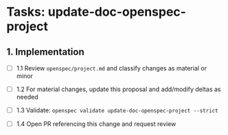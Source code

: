 # Tasks: update-doc-openspec-project

## 1. Implementation

- [ ] 1.1 Review `openspec/project.md` and classify changes as material or minor

- [ ] 1.2 For material changes, update this proposal and add/modify deltas as needed

- [ ] 1.3 Validate: `openspec validate update-doc-openspec-project --strict`

- [ ] 1.4 Open PR referencing this change and request review
